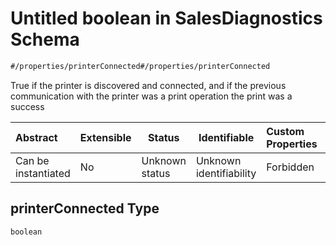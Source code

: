 # Untitled boolean in SalesDiagnostics Schema

```txt
#/properties/printerConnected#/properties/printerConnected
```

True if the printer is discovered and connected, and if the previous communication with the printer was a print operation the print was a success


| Abstract            | Extensible | Status         | Identifiable            | Custom Properties | Additional Properties | Access Restrictions | Defined In                                                                                                    |
| :------------------ | ---------- | -------------- | ----------------------- | :---------------- | --------------------- | ------------------- | ------------------------------------------------------------------------------------------------------------- |
| Can be instantiated | No         | Unknown status | Unknown identifiability | Forbidden         | Allowed               | none                | [sales-diagnostics.json\*](../../schema/proprietary-extensions/sales-diagnostics.json "open original schema") |

## printerConnected Type

`boolean`

